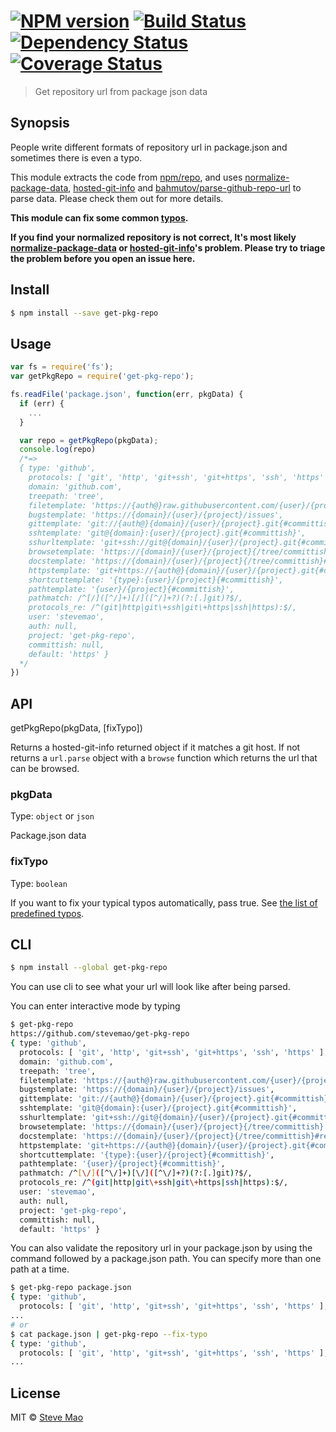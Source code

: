 #  [![NPM version][npm-image]][npm-url] [![Build Status][travis-image]][travis-url] [![Dependency Status][daviddm-image]][daviddm-url] [![Coverage Status][coveralls-image]][coveralls-url]

> Get repository url from package json data


## Synopsis

People write different formats of repository url in package.json and sometimes there is even a typo.

This module extracts the code from [npm/repo](https://github.com/npm/npm/blob/master/lib/repo.js), and uses [normalize-package-data](https://github.com/npm/normalize-package-data), [hosted-git-info](https://github.com/npm/hosted-git-info) and  [bahmutov/parse-github-repo-url](https://github.com/bahmutov/parse-github-repo-url) to parse data. Please check them out for more details.

**This module can fix some common [typos](typos.json).**

**If you find your normalized repository is not correct, It's most likely [normalize-package-data](https://github.com/npm/normalize-package-data) or [hosted-git-info](https://github.com/npm/hosted-git-info)'s problem. Please try to triage the problem before you open an issue here.**


## Install

```sh
$ npm install --save get-pkg-repo
```


## Usage

```js
var fs = require('fs');
var getPkgRepo = require('get-pkg-repo');

fs.readFile('package.json', function(err, pkgData) {
  if (err) {
    ...
  }

  var repo = getPkgRepo(pkgData);
  console.log(repo)
  /*=>
  { type: 'github',
    protocols: [ 'git', 'http', 'git+ssh', 'git+https', 'ssh', 'https' ],
    domain: 'github.com',
    treepath: 'tree',
    filetemplate: 'https://{auth@}raw.githubusercontent.com/{user}/{project}/{committish}/{path}',
    bugstemplate: 'https://{domain}/{user}/{project}/issues',
    gittemplate: 'git://{auth@}{domain}/{user}/{project}.git{#committish}',
    sshtemplate: 'git@{domain}:{user}/{project}.git{#committish}',
    sshurltemplate: 'git+ssh://git@{domain}/{user}/{project}.git{#committish}',
    browsetemplate: 'https://{domain}/{user}/{project}{/tree/committish}',
    docstemplate: 'https://{domain}/{user}/{project}{/tree/committish}#readme',
    httpstemplate: 'git+https://{auth@}{domain}/{user}/{project}.git{#committish}',
    shortcuttemplate: '{type}:{user}/{project}{#committish}',
    pathtemplate: '{user}/{project}{#committish}',
    pathmatch: /^[/]([^/]+)[/]([^/]+?)(?:[.]git)?$/,
    protocols_re: /^(git|http|git\+ssh|git\+https|ssh|https):$/,
    user: 'stevemao',
    auth: null,
    project: 'get-pkg-repo',
    committish: null,
    default: 'https' }
  */
})
```


## API

getPkgRepo(pkgData, [fixTypo])

Returns a hosted-git-info returned object if it matches a git host. If not returns a `url.parse` object with a `browse` function which returns the url that can be browsed.

### pkgData

Type: `object` or `json`

Package.json data

### fixTypo

Type: `boolean`

If you want to fix your typical typos automatically, pass true. See [the list of predefined typos](typos.json).


## CLI

```sh
$ npm install --global get-pkg-repo
```

You can use cli to see what your url will look like after being parsed.

You can enter interactive mode by typing

```sh
$ get-pkg-repo
https://github.com/stevemao/get-pkg-repo
{ type: 'github',
  protocols: [ 'git', 'http', 'git+ssh', 'git+https', 'ssh', 'https' ],
  domain: 'github.com',
  treepath: 'tree',
  filetemplate: 'https://{auth@}raw.githubusercontent.com/{user}/{project}/{committish}/{path}',
  bugstemplate: 'https://{domain}/{user}/{project}/issues',
  gittemplate: 'git://{auth@}{domain}/{user}/{project}.git{#committish}',
  sshtemplate: 'git@{domain}:{user}/{project}.git{#committish}',
  sshurltemplate: 'git+ssh://git@{domain}/{user}/{project}.git{#committish}',
  browsetemplate: 'https://{domain}/{user}/{project}{/tree/committish}',
  docstemplate: 'https://{domain}/{user}/{project}{/tree/committish}#readme',
  httpstemplate: 'git+https://{auth@}{domain}/{user}/{project}.git{#committish}',
  shortcuttemplate: '{type}:{user}/{project}{#committish}',
  pathtemplate: '{user}/{project}{#committish}',
  pathmatch: /^[\/]([^\/]+)[\/]([^\/]+?)(?:[.]git)?$/,
  protocols_re: /^(git|http|git\+ssh|git\+https|ssh|https):$/,
  user: 'stevemao',
  auth: null,
  project: 'get-pkg-repo',
  committish: null,
  default: 'https' }
```

You can also validate the repository url in your package.json by using the command followed by a package.json path. You can specify more than one path at a time.

```sh
$ get-pkg-repo package.json
{ type: 'github',
  protocols: [ 'git', 'http', 'git+ssh', 'git+https', 'ssh', 'https' ],
...
# or
$ cat package.json | get-pkg-repo --fix-typo
{ type: 'github',
  protocols: [ 'git', 'http', 'git+ssh', 'git+https', 'ssh', 'https' ],
...
```


## License

MIT © [Steve Mao](https://github.com/stevemao)

[npm-image]: https://badge.fury.io/js/get-pkg-repo.svg
[npm-url]: https://npmjs.org/package/get-pkg-repo
[travis-image]: https://travis-ci.org/stevemao/get-pkg-repo.svg?branch=master
[travis-url]: https://travis-ci.org/stevemao/get-pkg-repo
[daviddm-image]: https://david-dm.org/stevemao/get-pkg-repo.svg?theme=shields.io
[daviddm-url]: https://david-dm.org/stevemao/get-pkg-repo
[coveralls-image]: https://coveralls.io/repos/stevemao/get-pkg-repo/badge.svg
[coveralls-url]: https://coveralls.io/r/stevemao/get-pkg-repo
